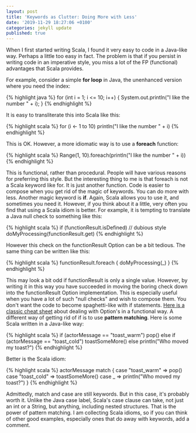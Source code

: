 ```yaml
---
layout: post
title: 'Keywords as Clutter: Doing More with Less'
date: '2019-11-29 18:27:06 +0100'
categories: jekyll update
published: true
---
```

When I first started writing Scala, I found it very easy to code in a Java-like way. Perhaps a little too easy in fact. The problem is that if you persist in writing code in an imperative style, you miss a lot of the FP (functional) advantages that Scala provides.

For example, consider a simple **for loop** in Java, the unenhanced version where you need the index:

{% highlight java %}
for (int i = 1; i <= 10; i++) {
    System.out.println("I like the number " + i);
}
{% endhighlight %}

It is easy to transliterate this into Scala like this:

{% highlight scala %}
for (i <- 1 to 10)
  println("I like the number " + i)
{% endhighlight %}

This is OK. However, a more idiomatic way is to use a **foreach** function:

{% highlight scala %}
Range(1, 10).foreach(println("I like the number " + i))
{% endhighlight %}

This is functional, rather than procedural. People will have various reasons for preferring this style. But the interesting thing to me is that foreach is not a Scala keyword like for. It is just another function. Code is easier to compose when you get rid of the magic of keywords. You can do more with less. Another magic keyword is **if**. Again, Scala allows you to use it, and sometimes you need it. However, if you think about it a little, very often you find that using a Scala idiom is better. For example, it is tempting to translate a Java null check to something like this:

{% highlight scala %}
if (functionResult.isDefined) // dubious style
  doMyProcessing(functionResult.get)
{% endhighlight %}

However this check on the functionResult Option can be a bit tedious. The same thing can be written like this:

{% highlight scala %}
functionResult.foreach { doMyProcessing(_) }
{% endhighlight %}

This may look a bit odd if functionResult is only a single value. However, by writing it in this way you have succeeded in moving the boring check down into the functionResult Option implementation. This is especially useful when you have a lot of such "null checks" and wish to compose them. You don't want the code to become spaghetti-like with if statements. [Here is a classic cheat sheet](https://blog.tmorris.net/posts/scalaoption-cheat-sheet/) about dealing with Option's in a functional way. A different way of getting rid of if is to use **pattern matching**. Here is some Scala written in a Java-like way:

{% highlight scala %}
if (actorMessage == "toast_warm")
  pop()
else if (actorMessage == "toast_cold")
  toastSomeMore()
else
  println("Who moved my toast?")
{% endhighlight %}

Better is the Scala idiom:

{% highlight scala %}
actorMessage match {
  case "toast_warm" => pop()
  case "toast_cold" => toastSomeMore()
  case _ => println("Who moved my toast?")
}
{% endhighlight %}

Admittedly, match and case are still keywords. But in this case, it's probably worth it. Unlike the Java case label, Scala's case clause can take, not just an int or a String, but anything, including nested structures. That is the power of pattern matching. I am collecting Scala idioms, so if you can think of other good examples, especially ones that do away with keywords, add a comment.